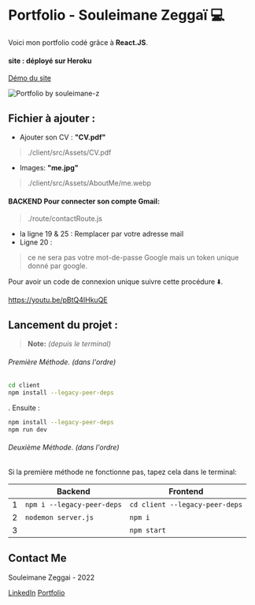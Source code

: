# Portfolio - Souleimane Zeggaï 💻
Voici mon portfolio codé grâce à __React.JS__.

#### site : déployé sur Heroku
[Démo du site](https://souleimanez.herokuapp.com/)

![Portfolio by souleimane-z](https://github.com/souleimane-z/Portfolio_React2022/blob/main/client/src/Assets/demo.gif)

## Fichier à ajouter :

- Ajouter son CV :  __"CV.pdf"__ 
> ./client/src/Assets/CV.pdf


- Images: __"me.jpg"__
> ./client/src/Assets/AboutMe/me.webp

#### __BACKEND__ Pour connecter son compte Gmail:
> ./route/contactRoute.js
- la ligne 19 & 25 : 
Remplacer par votre adresse mail
- Ligne 20 :
>ce ne sera pas votre mot-de-passe Google mais un token unique donné par google.

Pour avoir un code de connexion unique suivre cette procédure ⬇️.

https://youtu.be/pBtQ4IHkuQE


## Lancement du projet : 
> **Note:** *(depuis le terminal)*

###### _Première Méthode_.   (dans l'ordre)
```bash
cd client
npm install --legacy-peer-deps
```
. Ensuite : 
```bash
npm install --legacy-peer-deps
npm run dev
```


###### _Deuxième Méthode_.   (dans l'ordre)
Si la première méthode ne fonctionne pas, tapez cela dans le terminal: 

  ||Backend                     | Frontend                     |
--|-----------------------------|------------------------------|
|1|`npm i --legacy-peer-deps`   |`cd client --legacy-peer-deps`|
|2|`nodemon server.js`          |`npm i`            		       |
|3|                             |`npm start`                   |


## Contact Me
Souleimane Zeggai - 2022

 [LinkedIn](https://www.linkedin.com/in/souleimane-zeggai)
 [Portfolio](https://souleimanez.herokuapp.com/)
